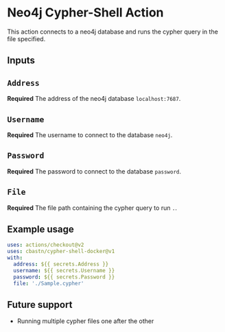 # Neo4j Cypher-Shell Action

This action connects to a neo4j database and runs the cypher query in the file specified. 

## Inputs

## `Address`

**Required** The address of the neo4j database `localhost:7687`.

## `Username`

**Required** The username to connect to the database `neo4j`.

## `Password`

**Required** The password to connect to the database `password`.

## `File`

**Required** The file path containing the cypher query to run `.`.

## Example usage

```yaml
uses: actions/checkout@v2
uses: cbastn/cypher-shell-docker@v1
with:
  address: ${{ secrets.Address }}
  username: ${{ secrets.Username }}
  password: ${{ secrets.Password }}
  file: './Sample.cypher'
```
## Future support 

- Running multiple cypher files one after the other
